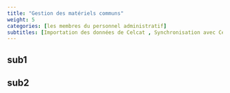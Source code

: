 ```yaml
---
title: "Gestion des matériels communs"
weight: 5
categories: [les membres du personnel administratif]
subtitles: [Importation des données de Celcat , Synchronisation avec Celcat]
---
```


## sub1

## sub2
